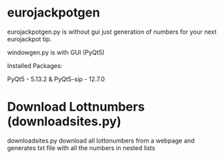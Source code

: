 # eurojackpotgen

eurojackpotgen.py is without gui just generation of numbers for your next eurojackpot tip.

windowgen.py is with GUI (PyQt5)


Installed Packages:

PyQt5 - 5.13.2 & PyQt5-sip - 12.7.0


# Download Lottnumbers (downloadsites.py)

downloadsites.py download all lottonumbers from a webpage and generates txt file with all the numbers in nested lists

